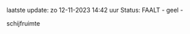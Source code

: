 laatste update: 
zo 12-11-2023 14:42   uur 
Status: FAALT - geel - 
<div class="service Y">schijfruimte</div>
